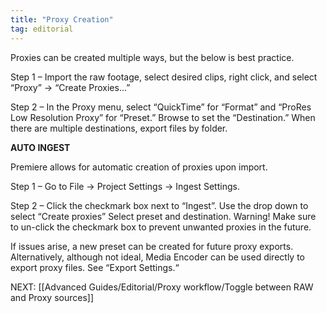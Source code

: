 ```yaml
---
title: "Proxy Creation"
tag: editorial
---
```

Proxies can be created multiple ways, but the below is best practice.

Step 1 – Import the raw footage, select desired clips, right click, and select “Proxy” -> “Create Proxies...”

Step 2 – In the Proxy menu, select “QuickTime” for “Format” and “ProRes Low Resolution Proxy” for “Preset.” Browse to set the “Destination.” When there are multiple destinations, export files by folder.

**AUTO INGEST**

Premiere allows for automatic creation of proxies upon import.

Step 1 – Go to File -> Project Settings -> Ingest Settings.

Step 2 – Click the checkmark box next to “Ingest”. Use the drop down to select “Create proxies” Select preset and destination. Warning! Make sure to un-click the checkmark box to prevent unwanted proxies in the future.

If issues arise, a new preset can be created for future proxy exports. Alternatively, although not ideal, Media Encoder can be used directly to export proxy files. See “Export Settings.“

NEXT: [[Advanced Guides/Editorial/Proxy workflow/Toggle between RAW and Proxy sources]]
